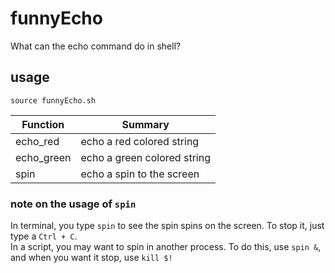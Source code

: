 # funnyEcho
What can the echo command do in shell?

## usage
    source funnyEcho.sh

| Function            | Summary                             |
| ------------------- | ----------------------------------- |
| echo_red            | echo a red colored string           |
| echo_green          | echo a green colored string         |
| spin                | echo a spin to the screen           |

### note on the usage of `spin`
In terminal, you type `spin` to see the spin spins on the screen. To stop it, just type a `Ctrl + C`.<br />
In a script, you may want to spin in another process. To do this, use `spin &`, and when you want it stop, use `kill $!`
